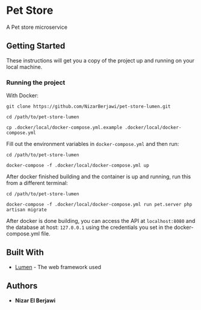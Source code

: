 # Pet Store

A Pet store microservice

## Getting Started

These instructions will get you a copy of the project up and running on your local machine.

### Running the project

With Docker:

```
git clone https://github.com/NizarBerjawi/pet-store-lumen.git

cd /path/to/pet-store-lumen

cp .docker/local/docker-compose.yml.example .docker/local/docker-compose.yml
```

Fill out the environment variables in `docker-compose.yml` and then run:

```
cd /path/to/pet-store-lumen

docker-compose -f .docker/local/docker-compose.yml up

```

After docker finished building and the container is up and running, run this from a different terminal:

```
cd /path/to/pet-store-lumen

docker-compose -f .docker/local/docker-compose.yml run pet.server php artisan migrate
```


After docker is done building, you can access the API at `localhost:8080` and the database at host: `127.0.0.1` using the credentials you set in the docker-compose.yml file.

## Built With

- [Lumen](https://lumen.laravel.com/) - The web framework used

## Authors

- **Nizar El Berjawi**
